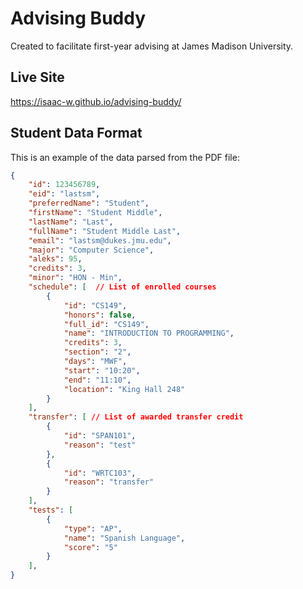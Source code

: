 # Advising Buddy

Created to facilitate first-year advising at James Madison University.

## Live Site

<https://isaac-w.github.io/advising-buddy/>

## Student Data Format

This is an example of the data parsed from the PDF file:

```json
{
    "id": 123456789,
    "eid": "lastsm",
    "preferredName": "Student",
    "firstName": "Student Middle",
    "lastName": "Last",
    "fullName": "Student Middle Last",
    "email": "lastsm@dukes.jmu.edu",
    "major": "Computer Science",
    "aleks": 95,
    "credits": 3,
    "minor": "HON - Min",
    "schedule": [  // List of enrolled courses
        {
            "id": "CS149",
            "honors": false,
            "full_id": "CS149",
            "name": "INTRODUCTION TO PROGRAMMING",
            "credits": 3,
            "section": "2",
            "days": "MWF",
            "start": "10:20",
            "end": "11:10",
            "location": "King Hall 248"
        }
    ],
    "transfer": [ // List of awarded transfer credit
        {
            "id": "SPAN101",
            "reason": "test"
        },
        {
            "id": "WRTC103",
            "reason": "transfer"
        }
    ],
    "tests": [
        {
            "type": "AP",
            "name": "Spanish Language",
            "score": "5"
        }
    ],
}
```
